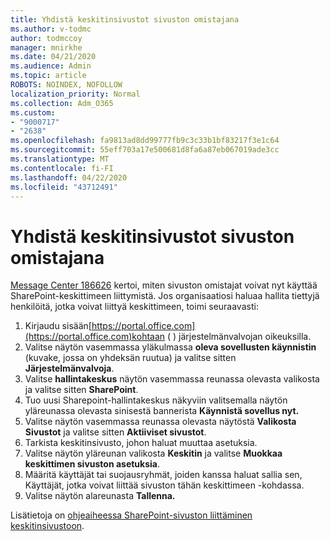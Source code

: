 ```yaml
---
title: Yhdistä keskitinsivustot sivuston omistajana
ms.author: v-todmc
author: todmccoy
manager: mnirkhe
ms.date: 04/21/2020
ms.audience: Admin
ms.topic: article
ROBOTS: NOINDEX, NOFOLLOW
localization_priority: Normal
ms.collection: Adm_O365
ms.custom:
- "9000717"
- "2638"
ms.openlocfilehash: fa9813ad8dd99777fb9c3c33b1bf83217f3e1c64
ms.sourcegitcommit: 55eff703a17e500681d8fa6a87eb067019ade3cc
ms.translationtype: MT
ms.contentlocale: fi-FI
ms.lasthandoff: 04/22/2020
ms.locfileid: "43712491"
---
```

# <a name="associate-hub-sites-as-site-owner"></a>Yhdistä keskitinsivustot sivuston omistajana

[Message Center 186626](https://admin.microsoft.com/Adminportal/Home?source=applauncher#/MessageCenter?id=MC186626) kertoi, miten sivuston omistajat voivat nyt käyttää SharePoint-keskittimeen liittymistä. Jos organisaatiosi haluaa hallita tiettyjä henkilöitä, jotka voivat liittyä keskittimeen, toimi seuraavasti: 

1. Kirjaudu sisään[https://portal.office.com](https://portal.office.com)kohtaan ( ) järjestelmänvalvojan oikeuksilla.
2. Valitse näytön vasemmassa yläkulmassa **oleva sovellusten käynnistin** (kuvake, jossa on yhdeksän ruutua) ja valitse sitten **Järjestelmänvalvoja**.
3. Valitse **hallintakeskus** näytön vasemmassa reunassa olevasta valikosta ja valitse sitten **SharePoint**.
4. Tuo uusi Sharepoint-hallintakeskus näkyviin valitsemalla näytön yläreunassa olevasta sinisestä bannerista **Käynnistä sovellus nyt.**
5. Valitse näytön vasemmassa reunassa olevasta näytöstä **Valikosta Sivustot** ja valitse sitten **Aktiiviset sivustot**.
6. Tarkista keskitinsivusto, johon haluat muuttaa asetuksia.
7. Valitse näytön yläreunan valikosta **Keskitin** ja valitse **Muokkaa keskittimen sivuston asetuksia**.
8. Määritä käyttäjät tai suojausryhmät, joiden kanssa haluat sallia sen, Käyttäjät, jotka voivat liittää sivuston tähän keskittimeen -kohdassa.
9. Valitse näytön alareunasta **Tallenna.**

Lisätietoja on [ohjeaiheessa SharePoint-sivuston liittäminen keskitinsivustoon](https://support.office.com/article/associate-a-sharepoint-site-with-a-hub-site-ae0009fd-af04-4d3d-917d-88edb43efc05). 